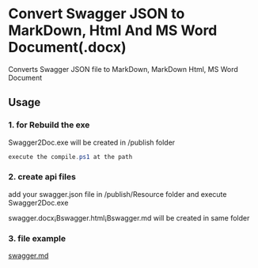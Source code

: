 # Convert Swagger JSON to MarkDown, Html And MS Word Document(.docx)
Converts Swagger JSON file to MarkDown, MarkDown Html, MS Word Document 

## Usage

### 1. for Rebuild the exe
Swagger2Doc.exe will be created in  /publish folder

```PowerShell
execute the compile.ps1 at the path
```
### 2. create api files
add your swagger.json file in /publish/Resource folder and execute Swagger2Doc.exe

swagger.docx¡Bswagger.html¡Bswagger.md will be created in same folder

### 3. file example

[swagger.md](publish/Resources/Output/swagger.md)
